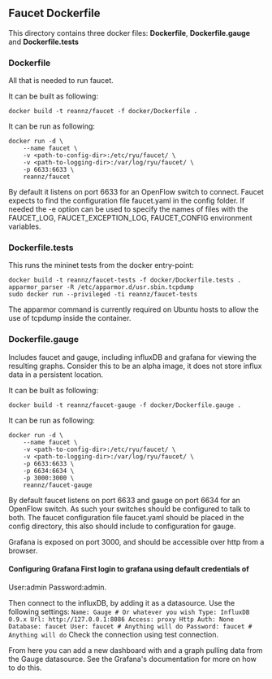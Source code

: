 ## Faucet Dockerfile

This directory contains three docker files: **Dockerfile**,
**Dockerfile.gauge** and **Dockerfile.tests**

### Dockerfile

All that is needed to run faucet.

It can be built as following:
```
docker build -t reannz/faucet -f docker/Dockerfile .
```
It can be run as following:
```
docker run -d \
    --name faucet \
    -v <path-to-config-dir>:/etc/ryu/faucet/ \
    -v <path-to-logging-dir>:/var/log/ryu/faucet/ \
    -p 6633:6633 \
    reannz/faucet
```

By default it listens on port 6633 for an OpenFlow switch to connect. Faucet
expects to find the configuration file faucet.yaml in the config folder. If
needed the -e option can be used to specify the names of files with the
FAUCET\_LOG, FAUCET\_EXCEPTION\_LOG, FAUCET\_CONFIG environment variables.

### Dockerfile.tests

This runs the mininet tests from the docker entry-point:

```
docker build -t reannz/faucet-tests -f docker/Dockerfile.tests .
apparmor_parser -R /etc/apparmor.d/usr.sbin.tcpdump
sudo docker run --privileged -ti reannz/faucet-tests
```

The apparmor command is currently required on Ubuntu hosts to allow the use of
tcpdump inside the container.

### Dockerfile.gauge

Includes faucet and gauge, including influxDB and grafana for viewing the
resulting graphs.  Consider this to be an alpha image, it does not store influx
data in a persistent location.

It can be built as following:
```
docker build -t reannz/faucet-gauge -f docker/Dockerfile.gauge .
```
It can be run as following:
```
docker run -d \
    --name faucet \
    -v <path-to-config-dir>:/etc/ryu/faucet/ \
    -v <path-to-logging-dir>:/var/log/ryu/faucet/ \
    -p 6633:6633 \
    -p 6634:6634 \
    -p 3000:3000 \
    reannz/faucet-gauge
```

By default faucet listens on port 6633 and gauge on port 6634 for an OpenFlow
switch. As such your switches should be configured to talk to both.  The faucet
configuration file faucet.yaml should be placed in the config directory, this
also should include to configuration for gauge.

Grafana is exposed on port 3000, and should be accessible over http from a
browser.

#### Configuring Grafana First login to grafana using default credentials of
User:admin Password:admin.

Then connect to the influxDB, by adding it as a datasource. Use the following
settings: ``` Name: Gauge # Or whatever you wish Type: InfluxDB 0.9.x Url:
http://127.0.0.1:8086 Access: proxy Http Auth: None Database: faucet User:
faucet # Anything will do Password: faucet # Anything will do ``` Check the
connection using test connection.

From here you can add a new dashboard with and a graph pulling data from the
Gauge datasource.  See the Grafana's documentation for more on how to do this.
